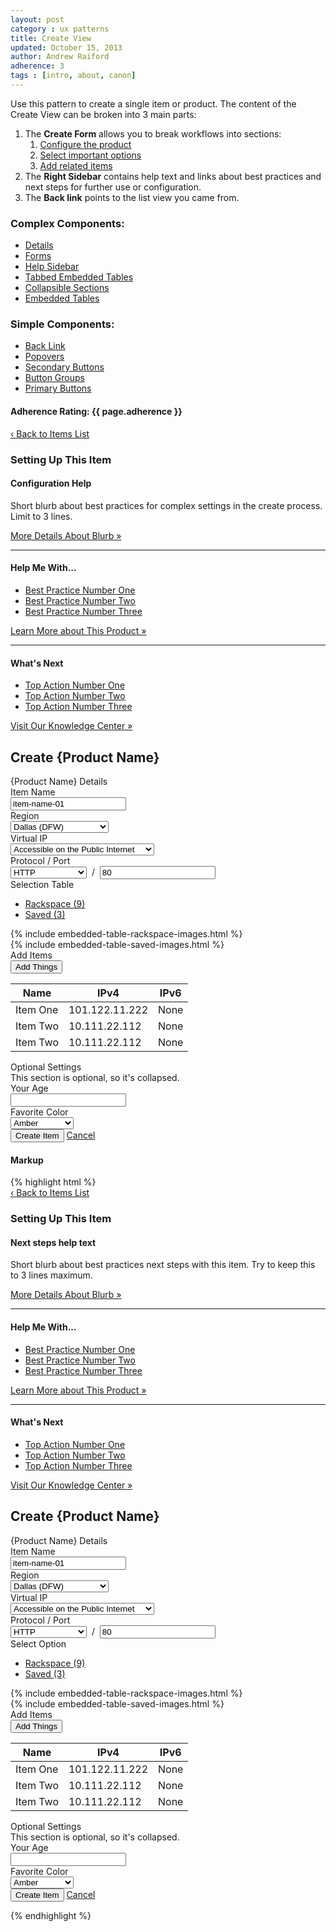 ```yaml
---
layout: post
category : ux patterns
title: Create View
updated: October 15, 2013
author: Andrew Raiford
adherence: 3
tags : [intro, about, canon]
---
```

<div class="rs-row">
  <div class="span-3">
    <p>Use this pattern to create a single item or product. The content of the Create View can be broken into 3 main parts:</p>
    <ol>
      <li>The <strong>Create Form</strong> allows you to break workflows into sections:
        <ol>
          <li><a href="javascript:void(0);" class="highlight-source" data-highlight-target="create-example-identify">Configure the product</a></li>
          <li><a href="javascript:void(0);" class="highlight-source" data-highlight-target="create-example-select">Select important options</a></li>
          <li><a href="javascript:void(0);" class="highlight-source" data-highlight-target="create-example-add-related">Add related items</a></li>
        </ol>
      </li>
      <li>The <strong>Right Sidebar</strong> contains help text and links about best practices and next steps for further use or configuration.</li>
      <li>The <strong>Back link</strong> points to the list view you came from. </li>
    </ol>
    <h3>Complex Components:</h3>
    <ul>
      <li><a href="/ui-components/#details" class="highlight-source" data-highlight-target="create-example-horizontal-form">Details</a></li>
      <li><a href="/ui-components/#forms" class="highlight-source" data-highlight-target="create-example-horizontal-form">Forms</a></li>
      <li><a href="#create-view" class="highlight-source" data-highlight-target="create-example-help-sidebar">Help Sidebar</a></li>
      <li><a href="/ui-components/#tabs" class="highlight-source" data-highlight-target="create-example-tabbed-embedded-table">Tabbed Embedded Tables</a></li>
      <li><a href="/ui-components/#details" class="highlight-source" data-highlight-target="create-example-add-related">Collapsible Sections</a></li>
      <li><a href="/ui-components/#tabs" class="highlight-source" data-highlight-target="create-example-embedded-table">Embedded Tables</a>
      </li>
    </ul>
    <h3>Simple Components:</h3>
    <ul>
      <li><a href="/ui-components/#back-link" class="highlight-source" data-highlight-target="create-example-back-link">Back Link</a></li>
      <li><a href="/ui-components/#popover" class="highlight-source" data-highlight-target="add-items-popover">Popovers</a></li>
      <li><a href="/ui-components/#secondary-buttons" class="highlight-source" data-highlight-target="add-items-button">Secondary Buttons</a></li>
      <li><a href="/ui-components/#button-groups" class="highlight-source" data-highlight-target="create-example-button-group">Button Groups</a></li>
      <li><a href="/ui-components/#primary-buttons" class="highlight-source" data-highlight-target="create-example-primary-button">Primary Buttons</a></li>
    </ul>
    <h4>Adherence Rating: {{ page.adherence }} <span class="rs-icon-help tip" title="{{ site.adherenceRatings[page.adherence] | escape }}"></span></h4>
  </div>
  <div class="span-9">
    <div class="rs-back-link"><a href="#" id="create-example-back-link">&lsaquo; Back to Items List</a></div>
    <div class="rs-main rs-panel">
      <div class="rs-sidebar rs-pull-right" id="create-example-help-sidebar">
        <div class="rs-inner">
          <h3>Setting Up This Item</h3>
          <h4>Configuration Help</h4>
          <p>Short blurb about best practices for complex settings in the create process. Limit to 3 lines.</p>
          <p><a target="blank" href="#">More Details About Blurb &raquo;</a></p>
          <hr>
          <h4>Help Me With...</h4>
          <ul>
            <li><a target="blank" href="#">Best Practice Number One</a></li>
            <li><a target="blank" href="#">Best Practice Number Two</a></li>
            <li><a target="blank" href="#">Best Practice Number Three</a></li>
          </ul>
          <p><a target="blank" href="#">Learn More about This Product &raquo;</a></p>
          <hr>
          <h4>What's Next</h4>
          <ul>
            <li><a target="blank" href="#">Top Action Number One</a></li>
            <li><a target="blank" href="#">Top Action Number Two</a></li>
            <li><a target="blank" href="#">Top Action Number Three</a></li>
          </ul>
          <p><a target="blank" href="#">Visit Our Knowledge Center &raquo;</a></p>
        </div>
      </div>
      <div class="rs-content rs-panel">
        <form class="rs-form-create" id="create-example-horizontal-form">
          <div class="rs-detail-section" id="create-example-identify">
            <div class="rs-detail-section-header">
              <h2 class="rs-page-title">Create {Product Name}</h3>
              <div class="rs-detail-section-title">{Product Name} Details</div>
            </div>
            <div class="rs-detail-section-body">
              <div class="rs-control-group">
                <label class="rs-control-label">Item Name</label>
                <div class="rs-controls">
                  <input type="text" class="rs-input-large" value="item-name-01">
                </div>
              </div>
              <div class="rs-control-group">
                <label class="rs-control-label">Region</label>
                <div class="rs-controls">
                  <select>
                    <option value="IAD">Northern Virginia (IAD)</option>
                    <option value="DFW" selected="selected">Dallas (DFW)</option>
                    <option value="SYD">Sydney (SYD)</option>
                    <option value="HKG">Hong Kong (HKG)</option>
                    <option value="ORD">Chicago (ORD)</option>
                  </select>
                </div>
              </div>
              <div class="rs-control-group">
                <label class="rs-control-label">Virtual IP</label>
                <div class="rs-controls">
                  <select>
                    <option value="PUBLIC">Accessible on the Public Internet</option>
                    <option value="SERVICENET">On the Private Rackspace Network</option>
                  </select>
                </div>
              </div>
              <div class="rs-control-group">
                <label class="rs-control-label">Protocol / Port</label>
                <div class="rs-controls">
                  <select class="rs-input-medium">
                    <option value="DNS_TCP">DNS(TCP)</option>
                    <option value="DNS_UDP">DNS(UDP)</option>
                    <option value="FTP">FTP</option>
                    <option value="HTTP" selected="selected">HTTP</option>
                    <option value="HTTPS">HTTPS</option>
                    <option value="IMAPS">IMAPS</option>
                    <option value="IMAPv2">IMAPv2</option>
                    <option value="IMAPv3">IMAPv3</option>
                    <option value="IMAPv4">IMAPv4</option>
                    <option value="LDAP">LDAP</option>
                    <option value="LDAPS">LDAPS</option>
                    <option value="MYSQL">MySQL</option>
                    <option value="POP3">POP3</option>
                    <option value="POP3S">POP3S</option>
                    <option value="SFTP">SFTP</option>
                    <option value="SMTP">SMTP</option>
                    <option value="TCP">TCP</option>
                    <option value="TCP_CLIENT_FIRST">TCP(Client First)</option>
                    <option value="UDP">UDP</option>
                    <option value="UDP_STREAM">UDP(Stream)</option>
                  </select>
                  &nbsp;/&nbsp;
                  <input type="text" value="80" class="rs-input-mini">
                </div>
              </div>
            </div>
          </div>
          <div class="rs-detail-section" id="create-example-select">
            <div class="rs-detail-section-header">
              <div class="rs-detail-section-title">Selection Table</div>
            </div>
            <div class="rs-detail-section-body" id="create-example-tabbed-embedded-table">
              <ul class="rs-tabs">
                <li class="active"><a href="#rackspace-images">Rackspace <span class="rs-quiet">(9)</span></a></li>
                <li><a href="#saved-images">Saved <span class="rs-quiet">(3)</span></a></li>
              </ul>
              <div class="rs-tab-content">
                <div class="rs-tab-pane active" id="rackspace-images">{% include embedded-table-rackspace-images.html %}</div>
                <div class="rs-tab-pane" id="saved-images">{% include embedded-table-saved-images.html %}</div>
              </div>
            </div>
          </div>
          <div class="rs-collapsible-section rs-detail-section expanded" id="create-example-add-related">
            <div class="rs-detail-section-header">
              <div class="rs-caret"></div>
              <div class="rs-detail-section-title">Add Items</div>
            </div>
            <div class="rs-detail-section-body">
              <div class="rs-btn-group">
                <button class="rs-btn rs-popover-source" type="button" data-popover-target="add-items-button" data-popover="add-items-popover" data-popover-position="bottom-right" id="add-items-button">Add Things</button>
              </div>
              <div class="rs-embedded-list-table-wrapper rs-embedded-medium" id="create-example-embedded-table">
                <table class="rs-list-table rs-embedded-list-table">
                  <thead>
                    <tr>
                      <th>Name</th>
                      <th>IPv4</th>
                      <th>IPv6</th>
                    </tr>
                  </thead>
                  <tbody>
                    <tr>
                      <td class="rs-table-text">Item One</td>
                      <td class="rs-table-text">101.122.11.222</td>
                      <td class="rs-table-text"><span class="rs-quiet">None</span></td>
                    </tr>
                    <tr>
                      <td class="rs-table-text">Item Two</td>
                      <td class="rs-table-text">10.111.22.112</td>
                      <td class="rs-table-text"><span class="rs-quiet">None</span></td>
                    </tr>
                    <tr>
                      <td class="rs-table-text">Item Two</td>
                      <td class="rs-table-text">10.111.22.112</td>
                      <td class="rs-table-text"><span class="rs-quiet">None</span></td>
                    </tr>
                  </tbody>
                </table>
              </div>
            </div>
          </div>
          <div class="rs-collapsible-section rs-detail-section collapsed" id="create-example-collapsed">
            <div class="rs-detail-section-header">
              <div class="rs-caret"></div>
              <div class="rs-detail-section-title">Optional Settings</div>
              <div class="rs-detail-section-subtitle">This section is optional, so it&#39;s collapsed.</div>
            </div>
            <div class="rs-detail-section-body">
              <div class="rs-control-group">
                <label class="rs-control-label">Your Age</label>
                <div class="rs-controls">
                  <input type="text" class="rs-input-medium">
                </div>
              </div>
              <div class="rs-control-group">
                <label class="rs-control-label">Favorite Color</label>
                <div class="rs-controls">
                  <select>
                    <option value="Yellow Ochre">Yellow Ochre</option>
                    <option value="Green" selected="Amber">Amber</option>
                    <option value="Sage">Sage</option>
                    <option value="Azule">Azule</option>
                    <option value="Kelly Green">Kelly Green</option>
                  </select>
                </div>
              </div>
            </div>
          </div>
          <div class="rs-detail-section">
            <div class="rs-detail-section-header rs-btn-group" id="create-example-button-group">
              <button class="rs-btn rs-btn-primary" type="button" id="create-example-primary-button">Create Item</button>
              <a href="javascript:void(0);" class="rs-btn rs-btn-link">Cancel</a>
            </div>
          </div>
        </form>
      </div>
    </div>
  </div>
</div>
<div class="rs-row">
  <div class="span-12">
    <h4 class="markup-margin">Markup</h4>
    {% highlight html %}<div class="rs-back-link"><a href="#" id="create-example-back-link">&lsaquo; Back to Items List</a></div>
    <div class="rs-main rs-panel">
      <div class="rs-sidebar rs-pull-right">
        <div class="rs-inner">
          <h3>Setting Up This Item</h3>
          <h4>Next steps help text</h4>
          <p>Short blurb about best practices next steps with this item. Try to keep this to 3 lines maximum.</p>
          <p><a target="blank" href="#">More Details About Blurb &raquo;</a></p>
          <hr>
          <h4>Help Me With...</h4>
          <ul>
            <li><a target="blank" href="#">Best Practice Number One</a></li>
            <li><a target="blank" href="#">Best Practice Number Two</a></li>
            <li><a target="blank" href="#">Best Practice Number Three</a></li>
          </ul>
          <p><a target="blank" href="#">Learn More about This Product &raquo;</a></p>
          <hr>
          <h4>What's Next</h4>
          <ul>
            <li><a target="blank" href="#">Top Action Number One</a></li>
            <li><a target="blank" href="#">Top Action Number Two</a></li>
            <li><a target="blank" href="#">Top Action Number Three</a></li>
          </ul>
          <p><a target="blank" href="#">Visit Our Knowledge Center &raquo;</a></p>
        </div>
      </div>
      <div class="rs-content rs-panel">
        <form class="rs-form-create">
          <div class="rs-detail-section">
            <div class="rs-detail-section-header">
              <h2 class="rs-page-title">Create {Product Name}</h3>
              <div class="rs-detail-section-title">{Product Name} Details</div>
            </div>
            <div class="rs-detail-section-body">
              <div class="rs-control-group">
                <label class="rs-control-label">Item Name</label>
                <div class="rs-controls">
                  <input type="text" class="rs-input-large" value="item-name-01">
                </div>
              </div>
              <div class="rs-control-group">
                <label class="rs-control-label">Region</label>
                <div class="rs-controls">
                  <select>
                    <option value="IAD">Northern Virginia (IAD)</option>
                    <option value="DFW" selected="selected">Dallas (DFW)</option>
                    <option value="SYD">Sydney (SYD)</option>
                    <option value="HKG">Hong Kong (HKG)</option>
                    <option value="ORD">Chicago (ORD)</option>
                  </select>
                </div>
              </div>
              <div class="rs-control-group">
                <label class="rs-control-label">Virtual IP</label>
                <div class="rs-controls">
                  <select>
                    <option value="PUBLIC">Accessible on the Public Internet</option>
                    <option value="SERVICENET">On the Private Rackspace Network</option>
                  </select>
                </div>
              </div>
              <div class="rs-control-group">
                <label class="rs-control-label">Protocol / Port</label>
                <div class="rs-controls">
                  <select class="rs-input-medium">
                    <option value="DNS_TCP">DNS(TCP)</option>
                    <option value="DNS_UDP">DNS(UDP)</option>
                    <option value="FTP">FTP</option>
                    <option value="HTTP" selected="selected">HTTP</option>
                    <option value="HTTPS">HTTPS</option>
                    <option value="IMAPS">IMAPS</option>
                    <option value="IMAPv2">IMAPv2</option>
                    <option value="IMAPv3">IMAPv3</option>
                    <option value="IMAPv4">IMAPv4</option>
                    <option value="LDAP">LDAP</option>
                    <option value="LDAPS">LDAPS</option>
                    <option value="MYSQL">MySQL</option>
                    <option value="POP3">POP3</option>
                    <option value="POP3S">POP3S</option>
                    <option value="SFTP">SFTP</option>
                    <option value="SMTP">SMTP</option>
                    <option value="TCP">TCP</option>
                    <option value="TCP_CLIENT_FIRST">TCP(Client First)</option>
                    <option value="UDP">UDP</option>
                    <option value="UDP_STREAM">UDP(Stream)</option>
                  </select>
                  &nbsp;/&nbsp;
                  <input type="text" value="80" class="rs-input-mini">
                </div>
              </div>
            </div>
          </div>
          <div class="rs-detail-section">
            <div class="rs-detail-section-header">
              <div class="rs-detail-section-title">Select Option</div>
            </div>
            <div class="rs-detail-section-body">
              <ul class="rs-tabs">
                <li class="active"><a href="#rackspace-images">Rackspace <span class="rs-quiet">(9)</span></a></li>
                <li><a href="#saved-images">Saved <span class="rs-quiet">(3)</span></a></li>
              </ul>
              <div class="rs-tab-content">
                <div class="rs-tab-pane active" id="rackspace-images">{% include embedded-table-rackspace-images.html %}</div>
                <div class="rs-tab-pane" id="saved-images">{% include embedded-table-saved-images.html %}</div>
              </div>
            </div>
          </div>
          <div class="rs-collapsible-section rs-detail-section">
            <div class="rs-detail-section-header">
              <div class="rs-caret"></div>
              <div class="rs-detail-section-title">Add Items</div>
            </div>
            <div class="rs-detail-section-body">
              <div class="rs-btn-group">
                <button class="rs-btn rs-popover-source" type="button" data-popover-target="add-items-button" data-popover="add-items-popover" data-popover-position="bottom-right" id="add-items-button">Add Things</button>
              </div>
              <div class="rs-embedded-list-table-wrapper rs-embedded-medium" id="detail-example-embedded-list-table">
                <table class="rs-list-table rs-embedded-list-table">
                  <thead>
                    <tr>
                      <th>Name</th>
                      <th>IPv4</th>
                      <th>IPv6</th>
                    </tr>
                  </thead>
                  <tbody>
                    <tr>
                      <td class="rs-table-text">Item One</td>
                      <td class="rs-table-text">101.122.11.222</td>
                      <td class="rs-table-text"><span class="rs-quiet">None</span></td>
                    </tr>
                    <tr>
                      <td class="rs-table-text">Item Two</td>
                      <td class="rs-table-text">10.111.22.112</td>
                      <td class="rs-table-text"><span class="rs-quiet">None</span></td>
                    </tr>
                    <tr>
                      <td class="rs-table-text">Item Two</td>
                      <td class="rs-table-text">10.111.22.112</td>
                      <td class="rs-table-text"><span class="rs-quiet">None</span></td>
                    </tr>
                  </tbody>
                </table>
              </div>
            </div>
          </div>
          <div class="rs-collapsible-section rs-detail-section collapsed">
            <div class="rs-detail-section-header">
              <div class="rs-caret"></div>
              <div class="rs-detail-section-title">Optional Settings</div>
              <div class="rs-detail-section-subtitle">This section is optional, so it&#39;s collapsed.</div>
            </div>
            <div class="rs-detail-section-body">
              <div class="rs-control-group">
                <label class="rs-control-label">Your Age</label>
                <div class="rs-controls">
                  <input type="text" class="rs-input-medium">
                </div>
              </div>
              <div class="rs-control-group">
                <label class="rs-control-label">Favorite Color</label>
                <div class="rs-controls">
                  <select>
                    <option value="Yellow Ochre">Yellow Ochre</option>
                    <option value="Green" selected="Amber">Amber</option>
                    <option value="Sage">Sage</option>
                    <option value="Azule">Azule</option>
                    <option value="Kelly Green">Kelly Green</option>
                  </select>
                </div>
              </div>
            </div>
          </div>
          <div class="rs-detail-section">
            <div class="rs-detail-section-header rs-btn-group">
              <button class="rs-btn rs-btn-primary" type="button">Create Item</button>
              <a href="javascript:void(0);" class="rs-btn rs-btn-link">Cancel</a>
            </div>
          </div>
        </form>
      </div>
    </div>{% endhighlight %}
  </div>
</div>
